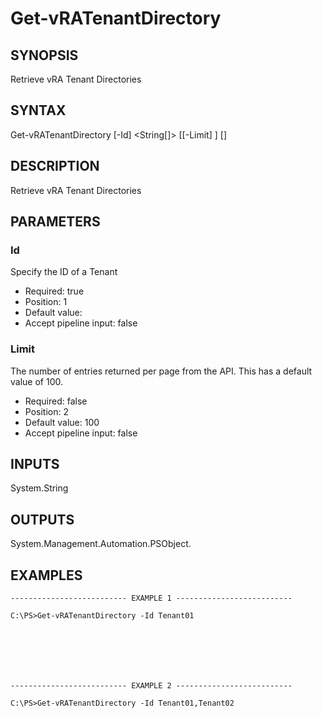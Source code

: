 # Get-vRATenantDirectory

## SYNOPSIS
    
Retrieve vRA Tenant Directories

## SYNTAX
 Get-vRATenantDirectory [-Id] <String[]> [[-Limit] <String>] [<CommonParameters>]    

## DESCRIPTION

Retrieve vRA Tenant Directories

## PARAMETERS


### Id

Specify the ID of a Tenant

* Required: true
* Position: 1
* Default value: 
* Accept pipeline input: false

### Limit

The number of entries returned per page from the API. This has a default value of 100.

* Required: false
* Position: 2
* Default value: 100
* Accept pipeline input: false

## INPUTS

System.String

## OUTPUTS

System.Management.Automation.PSObject.

## EXAMPLES
```
-------------------------- EXAMPLE 1 --------------------------

C:\PS>Get-vRATenantDirectory -Id Tenant01







-------------------------- EXAMPLE 2 --------------------------

C:\PS>Get-vRATenantDirectory -Id Tenant01,Tenant02
```

